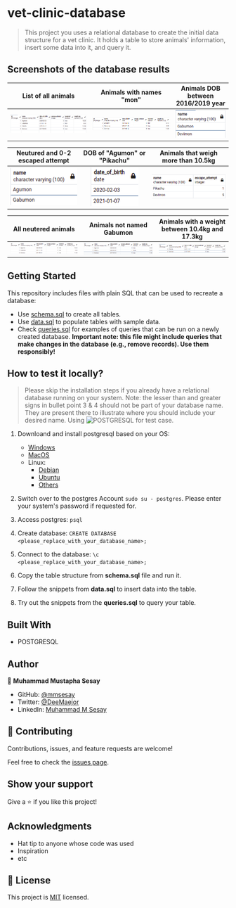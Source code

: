 # vet-clinic-database

> This project you uses a relational database to create the initial data structure for a vet clinic. It holds a table to store animals' information, insert some data into it, and query it.

## Screenshots of the database results

List of all animals                | Animals with names "mon"     |  Animals DOB between 2016/2019 year              |
:---------------------------------:|:----------------------------:|:------------------------------------------------:|
![](./screenshots/tb1.png)         | ![](./screenshots/tb2.png)   | ![](./screenshots/tb3.png)                       |

Neutured and 0-2 escaped attempt   | DOB of "Agumon" or "Pikachu" | Animals that weigh more than 10.5kg              |
:---------------------------------:|:----------------------------:|:------------------------------------------------:|
![](./screenshots/tb4.png)         |![](./screenshots/tb5.png)    | ![](./screenshots/tb6.png)                       |

All neutered animals               | Animals not named Gabumon    |Animals with a weight between 10.4kg and 17.3kg   |
:---------------------------------:|:----------------------------:|:------------------------------------------------:|
![](./screenshots/tb7.png)         | ![](./screenshots/tb8.png)   | ![](./screenshots/tb9.png)                       | 

## Getting Started

This repository includes files with plain SQL that can be used to recreate a database:

- Use [schema.sql](./schema.sql) to create all tables.
- Use [data.sql](./data.sql) to populate tables with sample data.
- Check [queries.sql](./queries.sql) for examples of queries that can be run on a newly created database. **Important note: this file might include queries that make changes in the database (e.g., remove records). Use them responsibly!**

## How to test it locally?

> Please skip the installation steps if you already have a relational database running on your system.
> Note: the lesser than and greater signs in bullet point 3 & 4 should not be part of your database name. They are present there to illustrate where you should include your desired name.
Using ![POSTGRESQL](https://www.postgresql.org/) for test case.

1. Downloand and install postgresql based on your OS:
    - [Windows](https://www.postgresql.org/download/windows/)
    - [MacOS](https://www.postgresql.org/download/macosx/)
    - Linux:
        - [Debian](https://www.postgresql.org/download/linux/debian/)
        - [Ubuntu](https://www.postgresql.org/download/linux/ubuntu/)
        - [Others](https://www.postgresql.org/download/linux/#generic)

2. Switch over to the postgres Account ```sudo su - postgres```. Please enter your system's password if requested for.
3. Access postgres: ```psql```
4. Create database: ```CREATE DATABASE <please_replace_with_your_database_name>;```
5. Connect to the database: ```\c <please_replace_with_your_database_name>;```
6. Copy the table structure from **schema.sql** file and run it.
7. Follow the snippets from **data.sql** to insert data into the table.
8. Try out the snippets from the **queries.sql** to query your table.

## Built With

- POSTGRESQL

## Author

👤 **Muhammad Mustapha Sesay**

- GitHub: [@mmsesay](https://github.com/mmsesay)
- Twitter: [@DeeMaejor](https://twitter.com/DeeMaejor)
- LinkedIn: [Muhammad M Sesay](https://linkedin.com/in/muhammad-m-sesay)

## 🤝 Contributing

Contributions, issues, and feature requests are welcome!

Feel free to check the [issues page](../../issues/).

## Show your support

Give a ⭐️ if you like this project!

## Acknowledgments

- Hat tip to anyone whose code was used
- Inspiration
- etc

## 📝 License

This project is [MIT](./MIT.md) licensed.
